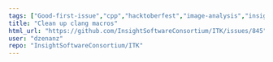 ```yaml
---
tags: ["Good-first-issue","cpp","hacktoberfest","image-analysis","insight-toolkit","itk","medical-imaging","numfocus","open-science","open-source","python","reproducible-research","scientific-computing","typeCompiler","typeStyle"]
title: "Clean up clang macros"
html_url: "https://github.com/InsightSoftwareConsortium/ITK/issues/845"
user: "dzenanz"
repo: "InsightSoftwareConsortium/ITK"
---
```


